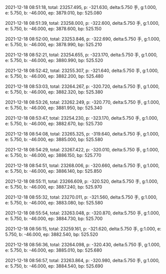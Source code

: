 2021-12-18 08:51:18, total: 23257.495, p: -321.630, delta:5.750 手, g:1.000, e: 5.750, b: -46.000, ep: 3879.010, bp: 525.080

2021-12-18 08:51:39, total: 23258.000, p: -322.600, delta:5.750 手, g:1.000, e: 5.750, b: -46.000, ep: 3878.600, bp: 525.150

2021-12-18 08:52:00, total: 23253.846, p: -322.690, delta:5.750 手, g:1.000, e: 5.750, b: -46.000, ep: 3878.990, bp: 525.210

2021-12-18 08:52:21, total: 23254.655, p: -323.170, delta:5.750 手, g:1.000, e: 5.750, b: -46.000, ep: 3880.990, bp: 525.520

2021-12-18 08:52:42, total: 23255.307, p: -321.640, delta:5.750 手, g:1.000, e: 5.750, b: -46.000, ep: 3882.200, bp: 525.480

2021-12-18 08:53:03, total: 23264.267, p: -320.720, delta:5.750 手, g:1.000, e: 5.750, b: -46.000, ep: 3882.320, bp: 525.380

2021-12-18 08:53:26, total: 23262.249, p: -320.770, delta:5.750 手, g:1.000, e: 5.750, b: -46.000, ep: 3881.950, bp: 525.340

2021-12-18 08:53:47, total: 23254.230, p: -323.170, delta:5.750 手, g:1.000, e: 5.750, b: -46.000, ep: 3882.670, bp: 525.730

2021-12-18 08:54:08, total: 23265.325, p: -319.640, delta:5.750 手, g:1.000, e: 5.750, b: -46.000, ep: 3885.000, bp: 525.580

2021-12-18 08:54:29, total: 23267.422, p: -320.010, delta:5.750 手, g:1.000, e: 5.750, b: -46.000, ep: 3886.150, bp: 525.770

2021-12-18 08:54:51, total: 23268.006, p: -320.660, delta:5.750 手, g:1.000, e: 5.750, b: -46.000, ep: 3886.140, bp: 525.850

2021-12-18 08:55:11, total: 23266.609, p: -320.520, delta:5.750 手, g:1.000, e: 5.750, b: -46.000, ep: 3887.240, bp: 525.970

2021-12-18 08:55:32, total: 23270.011, p: -321.560, delta:5.750 手, g:1.000, e: 5.750, b: -46.000, ep: 3883.080, bp: 525.580

2021-12-18 08:55:54, total: 23263.048, p: -320.870, delta:5.750 手, g:1.000, e: 5.750, b: -46.000, ep: 3884.730, bp: 525.700

2021-12-18 08:56:15, total: 23259.161, p: -321.620, delta:5.750 手, g:1.000, e: 5.750, b: -46.000, ep: 3882.540, bp: 525.520

2021-12-18 08:56:36, total: 23264.098, p: -320.430, delta:5.750 手, g:1.000, e: 5.750, b: -46.000, ep: 3885.010, bp: 525.680

2021-12-18 08:56:57, total: 23263.864, p: -320.980, delta:5.750 手, g:1.000, e: 5.750, b: -46.000, ep: 3884.540, bp: 525.690